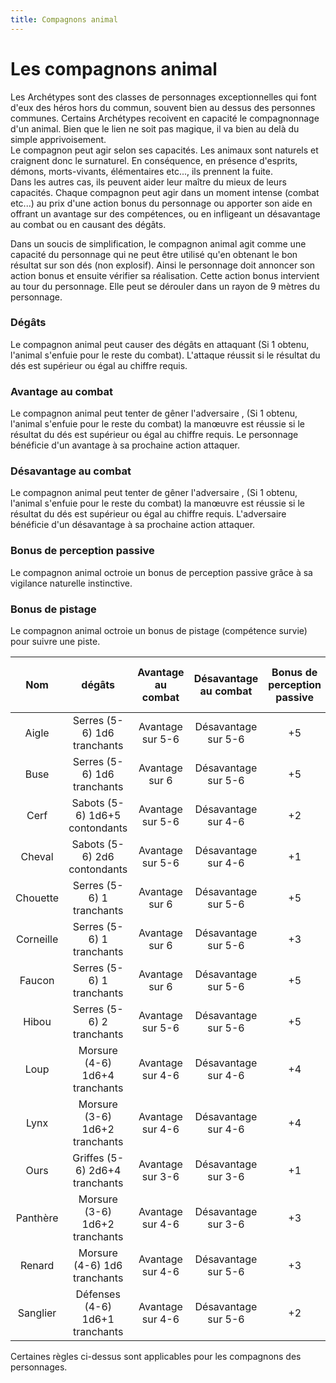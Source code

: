 ```yaml
---
title: Compagnons animal
---
```

# Les compagnons animal
Les Archétypes sont des classes de personnages exceptionnelles qui font d'eux des héros hors du commun, souvent bien au dessus des personnes communes. Certains Archétypes recoivent en capacité le compagnonnage d'un animal. Bien que le lien ne soit pas magique, il va bien au delà du simple apprivoisement.  
Le compagnon peut agir selon ses capacités. Les animaux sont naturels et craignent donc le surnaturel. En conséquence, en présence d'esprits, démons, morts-vivants, élémentaires etc..., ils prennent la fuite.  
Dans les autres cas, ils peuvent aider leur maître du mieux de leurs capacités. Chaque compagnon peut agir dans un moment intense (combat etc...) au prix d'une action bonus du personnage ou apporter son aide en offrant un avantage sur des compétences, ou en infligeant un désavantage au combat ou en causant des dégâts.   

Dans un soucis de simplification, le compagnon animal agit comme une capacité du personnage qui ne peut être utilisé qu'en obtenant le bon résultat sur son dés (non explosif). Ainsi le personnage doit annoncer son action bonus et ensuite vérifier sa réalisation. Cette action bonus intervient au tour du personnage. Elle peut se dérouler dans un rayon de 9 mètres du personnage.   

### Dégâts
Le compagnon animal peut causer des dégâts en attaquant (Si 1 obtenu, l'animal s'enfuie pour le reste du combat). L'attaque réussit si le résultat du dés est supérieur ou égal au chiffre requis.

### Avantage au combat
Le compagnon animal peut tenter de gêner l'adversaire , (Si 1 obtenu, l'animal s'enfuie pour le reste du combat) la manœuvre est réussie si le résultat du dés est supérieur ou égal au chiffre requis. Le personnage bénéficie d'un avantage à sa prochaine action attaquer.

### Désavantage au combat
Le compagnon animal peut tenter de gêner l'adversaire , (Si 1 obtenu, l'animal s'enfuie pour le reste du combat) la manœuvre est réussie si le résultat du dés est supérieur ou égal au chiffre requis. L'adversaire bénéficie d'un désavantage à sa prochaine action attaquer.

### Bonus de perception passive
Le compagnon animal octroie un bonus de perception passive grâce à sa vigilance naturelle instinctive.   

### Bonus de pistage
Le compagnon animal octroie un bonus de pistage (compétence survie) pour suivre une piste.


|Nom|dégâts|Avantage au combat|Désavantage au combat|Bonus de perception passive|Bonus de pistage (Survie)|
|:-:|:-:|:-:|:-:|:-:|:-:|
|Aigle|Serres (5-6) 1d6 tranchants|Avantage sur 5-6|Désavantage sur 5-6|+5|-|
|Buse|Serres (5-6) 1d6 tranchants|Avantage sur 6|Désavantage sur 5-6|+5|-|
|Cerf|Sabots (5-6) 1d6+5 contondants|Avantage sur 5-6|Désavantage sur 4-6|+2|-|
|Cheval|Sabots (5-6) 2d6 contondants|Avantage sur 5-6|Désavantage sur 4-6|+1|-|
|Chouette|Serres (5-6) 1 tranchants|Avantage sur 6|Désavantage sur 5-6|+5|-|
|Corneille|Serres (5-6) 1 tranchants|Avantage sur 6|Désavantage sur 5-6|+3|-|
|Faucon|Serres (5-6) 1 tranchants|Avantage sur 6|Désavantage sur 5-6|+5|-|
|Hibou| Serres (5-6) 2 tranchants|Avantage sur 5-6|Désavantage sur 5-6|+5|-|
|Loup|Morsure (4-6) 1d6+4 tranchants|Avantage sur 4-6|Désavantage sur 4-6|+4|+5|    
|Lynx|Morsure (3-6) 1d6+2 tranchants|Avantage sur 4-6|Désavantage sur 4-6|+4|+4|      
|Ours|Griffes (5-6) 2d6+4 tranchants|Avantage sur 3-6|Désavantage sur 3-6|+1|+2|      
|Panthère|Morsure (3-6) 1d6+2 tranchants|Avantage sur 4-6|Désavantage sur 3-6|+3|+1|       
|Renard|Morsure (4-6) 1d6 tranchants|Avantage sur 4-6|Désavantage sur 5-6|+3|+3|    
|Sanglier|Défenses (4-6) 1d6+1 tranchants|Avantage sur 4-6|Désavantage sur 5-6|+2|+2|     

Certaines règles ci-dessus sont applicables pour les compagnons des personnages.
